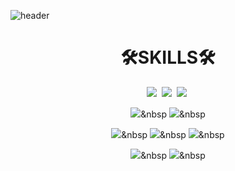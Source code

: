 ![header](https://capsule-render.vercel.app/api?type=waving&color=auto&height=300&section=header&text=Hyeona%20🐣&fontSize=90)

<div align=center><h1>🛠️SKILLS🛠️</h1></div>
<div align=center>
  <img src="https://img.shields.io/badge/JAVA-007396?style=flat&logo=java&logoColor=white"/></a>&nbsp
  <img src="https://img.shields.io/badge/SpringBoot-6DB33F?style=flat&logo=Spring Boot&logoColor=white"/></a>&nbsp 
  <img src="https://img.shields.io/badge/mysql-4479A1?style=flat&logo=mysql&logoColor=white"/></a>&nbsp 

  <img src="https://img.shields.io/badge/python-3776AB?style=flat&logo=python&logoColor=white"/></a>&nbsp 
  <img src="https://img.shields.io/badge/c-A8B9CC?style=flat&logo=c&logoColor=white"/></a>&nbsp 
  <br>

  <img src="https://img.shields.io/badge/html5-E34F26?style=flat&logo=html5&logoColor=white"/></a>&nbsp 
  <img src="https://img.shields.io/badge/css-1572B6?style=flat&logo=css3&logoColor=white"/></a>&nbsp 
  <img src="https://img.shields.io/badge/javascript-F7DF1E?style=flat&logo=javascript&logoColor=black"/></a>&nbsp 

  <img src="https://img.shields.io/badge/vue.js-4FC08D?style=flat&logo=vue.js&logoColor=white"/></a>&nbsp 
  <img src="https://img.shields.io/badge/react-61DAFB?style=flat&logo=react&logoColor=white"/></a>&nbsp 
</div>
